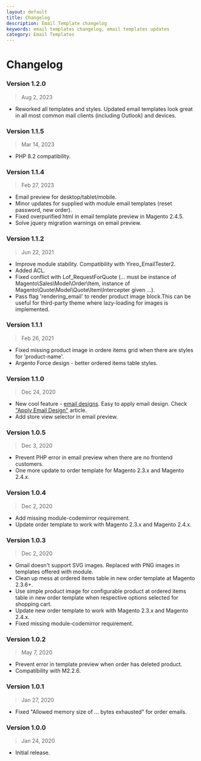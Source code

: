 ```yaml
---
layout: default
title: Changelog
description: Email Template changelog
keywords: email templates changelog, email templates updates
category: Email Templates
---
```


# Changelog

### Version 1.2.0

> Aug 2, 2023

 -  Reworked all templates and styles. Updated email templates look great in all most common mail clients (including Outlook) and devices.

### Version 1.1.5

> Mar 14, 2023

 -  PHP 8.2 compatibility.

### Version 1.1.4

> Feb 27, 2023

  - Email preview for desktop/tablet/mobile.
  - Minor updates for supplied with module email templates (reset password, new order).
  - Fixed overpurified html in email template preview in Magento 2.4.5.
  - Solve jquery migration warnings on email preview.


### Version 1.1.2

> Jun 22, 2021

  - Improve module stability. Compatibility with Yireo_EmailTester2.
  - Added ACL.
  - Fixed conflict with Lof_RequestForQuote (... must be instance of Magento\Sales\Model\Order\Item, instance of Magento\Quote\Model\Quote\Item\Intercepter given ...).
  - Pass flag 'rendering_email' to render product image block.This can be useful for third-party theme where lazy-loading for images is implemented.

### Version 1.1.1

> Feb 26, 2021
 
  - Fixed missing product image in ordere items grid when there are styles for 'product-name'.
  - Argento Force design - better ordered items table styles.

### Version 1.1.0

> Dec 24, 2020

  - New cool feature - [email designs](../designs/). Easy to apply email design. Check ["Apply Email Design"](../apply-design/) article.
  - Add store view selector in email preview.

### Version 1.0.5

> Dec 3, 2020

  - Prevent PHP error in email preview when there are no frontend customers.
  - One more update to order template for Magento 2.3.x and Magento 2.4.x.

### Version 1.0.4

> Dec 2, 2020

  - Add missing module-codemirror requirement.
  - Update order template to work with Magento 2.3.x and Magento 2.4.x.

### Version 1.0.3

> Dec 2, 2020

  - Gmail doesn't support SVG images. Replaced with PNG images in templates offered with module.
  - Clean up mess at ordered items table in new order template at Magento 2.3.6+.
  - Use simple product image for configurable product at ordered items table in new order template when respective options selected for shopping cart.
  - Update new order template to work with Magento 2.3.x and Magento 2.4.x.
  - Fixed missing module-codemirror requirement.

### Version 1.0.2

> May 7, 2020

  - Prevent error in template preview when order has deleted product.
  - Compatibility with M2.2.6.

### Version 1.0.1

> Jan 27, 2020

 -  Fixed "Allowed memory size of ... bytes exhausted" for order emails.

### Version 1.0.0

> Jan 24, 2020

 -  Initial release.
